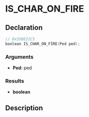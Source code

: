 # IS_CHAR_ON_FIRE

## Declaration
```cpp
// 0x358E21C5
boolean IS_CHAR_ON_FIRE(Ped ped);
```

### Arguments
- **Ped:** ped

### Results
- **boolean**

## Description
